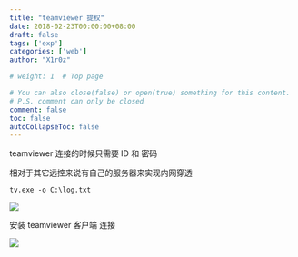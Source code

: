 ```yaml
---
title: "teamviewer 提权"
date: 2018-02-23T00:00:00+08:00
draft: false
tags: ['exp']
categories: ['web']
author: "X1r0z"

# weight: 1  # Top page

# You can also close(false) or open(true) something for this content.
# P.S. comment can only be closed
comment: false
toc: false
autoCollapseToc: false
---
```


teamviewer 连接的时候只需要 ID 和 密码

相对于其它远控来说有自己的服务器来实现内网穿透

<!--more-->

`tv.exe -o C:\log.txt`

![](http://exp10it-1252109039.cossh.myqcloud.com/2018/02/23/1519366016.jpg)

安装 teamviewer 客户端 连接

![](http://exp10it-1252109039.cossh.myqcloud.com/2018/02/23/1519366030.jpg)